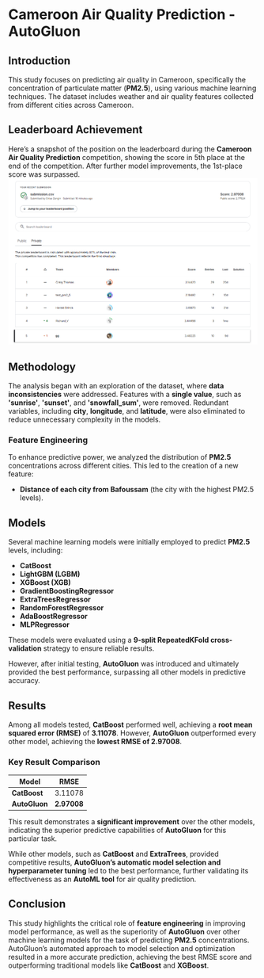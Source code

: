 # **Cameroon Air Quality Prediction - AutoGluon**

## Introduction

This study focuses on predicting air quality in Cameroon, specifically the concentration of particulate matter (**PM2.5**), using various machine learning techniques. The dataset includes weather and air quality features collected from different cities across Cameroon.

## Leaderboard Achievement

Here’s a snapshot of the position on the leaderboard during the **Cameroon Air Quality Prediction** competition, showing the score in 5th place at the end of the competition. After further model improvements, the 1st-place score was surpassed.
![Leaderboard](images/leaderboard.png)

## Methodology

The analysis began with an exploration of the dataset, where **data inconsistencies** were addressed. Features with a **single value**, such as **'sunrise'**, **'sunset'**, and **'snowfall_sum'**, were removed. Redundant variables, including **city**, **longitude**, and **latitude**, were also eliminated to reduce unnecessary complexity in the models.

### Feature Engineering

To enhance predictive power, we analyzed the distribution of **PM2.5** concentrations across different cities. This led to the creation of a new feature:  
- **Distance of each city from Bafoussam** (the city with the highest PM2.5 levels).

## Models

Several machine learning models were initially employed to predict **PM2.5** levels, including:

- **CatBoost**
- **LightGBM (LGBM)**
- **XGBoost (XGB)**
- **GradientBoostingRegressor**
- **ExtraTreesRegressor**
- **RandomForestRegressor**
- **AdaBoostRegressor**
- **MLPRegressor**

These models were evaluated using a **9-split RepeatedKFold cross-validation** strategy to ensure reliable results.

However, after initial testing, **AutoGluon** was introduced and ultimately provided the best performance, surpassing all other models in predictive accuracy.

## Results

Among all models tested, **CatBoost** performed well, achieving a **root mean squared error (RMSE)** of **3.11078**. However, **AutoGluon** outperformed every other model, achieving the **lowest RMSE of 2.97008**.

### Key Result Comparison

| Model                     | RMSE      |
| -------------------------- | --------- |
| **CatBoost**               | 3.11078   |
| **AutoGluon**              | **2.97008** |

This result demonstrates a **significant improvement** over the other models, indicating the superior predictive capabilities of **AutoGluon** for this particular task.

While other models, such as **CatBoost** and **ExtraTrees**, provided competitive results, **AutoGluon’s automatic model selection and hyperparameter tuning** led to the best performance, further validating its effectiveness as an **AutoML tool** for air quality prediction.

## Conclusion

This study highlights the critical role of **feature engineering** in improving model performance, as well as the superiority of **AutoGluon** over other machine learning models for the task of predicting **PM2.5** concentrations. AutoGluon’s automated approach to model selection and optimization resulted in a more accurate prediction, achieving the best RMSE score and outperforming traditional models like **CatBoost** and **XGBoost**.
